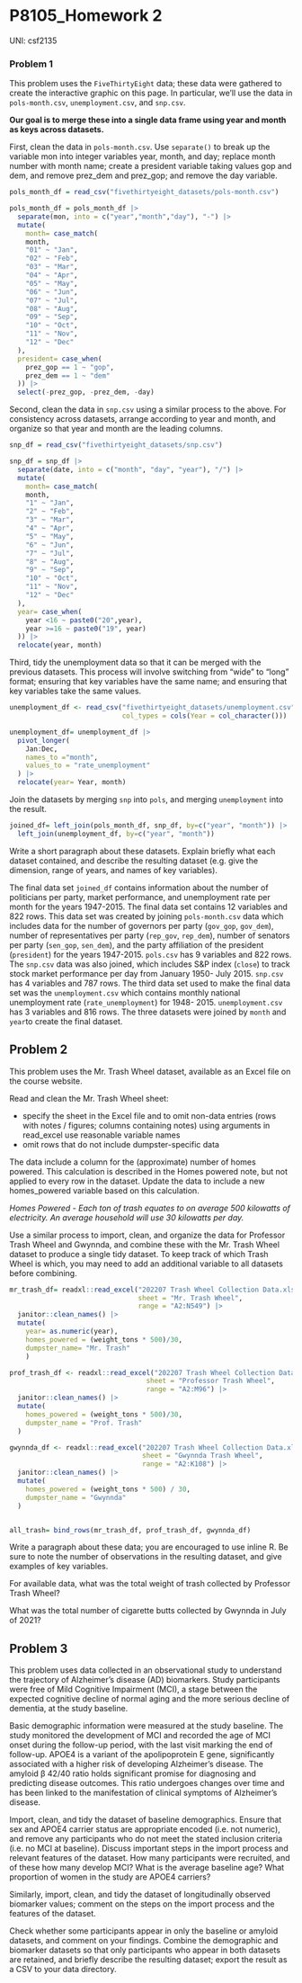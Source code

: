 P8105_Homework 2
================
UNI: csf2135

### Problem 1

This problem uses the `FiveThirtyEight` data; these data were gathered
to create the interactive graphic on this page. In particular, we’ll use
the data in `pols-month.csv`, `unemployment.csv`, and `snp.csv`.

**Our goal is to merge these into a single data frame using year and
month as keys across datasets.**

First, clean the data in `pols-month.csv`. Use `separate()` to break up
the variable mon into integer variables year, month, and day; replace
month number with month name; create a president variable taking values
gop and dem, and remove prez_dem and prez_gop; and remove the day
variable.

``` r
pols_month_df = read_csv("fivethirtyeight_datasets/pols-month.csv")

pols_month_df = pols_month_df |> 
  separate(mon, into = c("year","month","day"), "-") |> 
  mutate(
    month= case_match(
    month, 
    "01" ~ "Jan", 
    "02" ~ "Feb", 
    "03" ~ "Mar", 
    "04" ~ "Apr", 
    "05" ~ "May", 
    "06" ~ "Jun", 
    "07" ~ "Jul", 
    "08" ~ "Aug", 
    "09" ~ "Sep", 
    "10" ~ "Oct", 
    "11" ~ "Nov", 
    "12" ~ "Dec"
  ), 
  president= case_when(
    prez_gop == 1 ~ "gop", 
    prez_dem == 1 ~ "dem"
  )) |> 
  select(-prez_gop, -prez_dem, -day)
```

Second, clean the data in `snp.csv` using a similar process to the
above. For consistency across datasets, arrange according to year and
month, and organize so that year and month are the leading columns.

``` r
snp_df = read_csv("fivethirtyeight_datasets/snp.csv")

snp_df = snp_df |> 
  separate(date, into = c("month", "day", "year"), "/") |> 
  mutate(
    month= case_match(
    month, 
    "1" ~ "Jan", 
    "2" ~ "Feb", 
    "3" ~ "Mar", 
    "4" ~ "Apr", 
    "5" ~ "May", 
    "6" ~ "Jun", 
    "7" ~ "Jul", 
    "8" ~ "Aug", 
    "9" ~ "Sep", 
    "10" ~ "Oct", 
    "11" ~ "Nov", 
    "12" ~ "Dec"
  ),
  year= case_when(
    year <16 ~ paste0("20",year), 
    year >=16 ~ paste0("19", year)
  )) |> 
  relocate(year, month)
```

Third, tidy the unemployment data so that it can be merged with the
previous datasets. This process will involve switching from “wide” to
“long” format; ensuring that key variables have the same name; and
ensuring that key variables take the same values.

``` r
unemployment_df <- read_csv("fivethirtyeight_datasets/unemployment.csv", 
                            col_types = cols(Year = col_character()))

unemployment_df= unemployment_df |> 
  pivot_longer(
    Jan:Dec, 
    names_to ="month", 
    values_to = "rate_unemployment"
  ) |> 
  relocate(year= Year, month)
```

Join the datasets by merging `snp` into `pols`, and merging
`unemployment` into the result.

``` r
joined_df= left_join(pols_month_df, snp_df, by=c("year", "month")) |> 
  left_join(unemployment_df, by=c("year", "month"))
```

Write a short paragraph about these datasets. Explain briefly what each
dataset contained, and describe the resulting dataset (e.g. give the
dimension, range of years, and names of key variables).

The final data set `joined_df` contains information about the number of
politicians per party, market performance, and unemployment rate per
month for the years 1947-2015. The final data set contains 12 variables
and 822 rows. This data set was created by joining `pols-month.csv` data
which includes data for the number of governors per party (`gov_gop`,
`gov_dem`), number of representatives per party (`rep_gov`, `rep_dem`),
number of senators per party (`sen_gop`, `sen_dem`), and the party
affiliation of the president (`president`) for the years 1947-2015.
`pols.csv` has 9 variables and 822 rows. The `snp.csv` data was also
joined, which includes S&P index (`close`) to track stock market
performance per day from January 1950- July 2015. `snp.csv` has 4
variables and 787 rows. The third data set used to make the final data
set was the `unemployment.csv` which contains monthly national
unemployment rate (`rate_unemployment`) for 1948- 2015.
`unemployment.csv` has 3 variables and 816 rows. The three datasets were
joined by `month` and `year`to create the final dataset.

## Problem 2

This problem uses the Mr. Trash Wheel dataset, available as an Excel
file on the course website.

Read and clean the Mr. Trash Wheel sheet:

- specify the sheet in the Excel file and to omit non-data entries (rows
  with notes / figures; columns containing notes) using arguments in
  read_excel use reasonable variable names
- omit rows that do not include dumpster-specific data

The data include a column for the (approximate) number of homes powered.
This calculation is described in the Homes powered note, but not applied
to every row in the dataset. Update the data to include a new
homes_powered variable based on this calculation.

*Homes Powered - Each ton of trash equates to on average 500 kilowatts
of electricity. An average household will use 30 kilowatts per day.*

Use a similar process to import, clean, and organize the data for
Professor Trash Wheel and Gwynnda, and combine these with the Mr. Trash
Wheel dataset to produce a single tidy dataset. To keep track of which
Trash Wheel is which, you may need to add an additional variable to all
datasets before combining.

``` r
mr_trash_df= readxl::read_excel("202207 Trash Wheel Collection Data.xlsx", 
                                sheet = "Mr. Trash Wheel", 
                                range = "A2:N549") |> 
  janitor::clean_names() |> 
  mutate(
    year= as.numeric(year), 
    homes_powered = (weight_tons * 500)/30, 
    dumpster_name= "Mr. Trash"
    )

prof_trash_df <- readxl::read_excel("202207 Trash Wheel Collection Data.xlsx", 
                                  sheet = "Professor Trash Wheel", 
                                  range = "A2:M96") |> 
  janitor::clean_names() |> 
  mutate(
    homes_powered = (weight_tons * 500)/30, 
    dumpster_name = "Prof. Trash"
  )

gwynnda_df <- readxl::read_excel("202207 Trash Wheel Collection Data.xlsx", 
                                 sheet = "Gwynnda Trash Wheel", 
                                 range = "A2:K108") |> 
  janitor::clean_names() |> 
  mutate(
    homes_powered = (weight_tons * 500) / 30, 
    dumpster_name = "Gwynnda"  
  )


all_trash= bind_rows(mr_trash_df, prof_trash_df, gwynnda_df)
```

Write a paragraph about these data; you are encouraged to use inline R.
Be sure to note the number of observations in the resulting dataset, and
give examples of key variables.

For available data, what was the total weight of trash collected by
Professor Trash Wheel?

What was the total number of cigarette butts collected by Gwynnda in
July of 2021?

## Problem 3

This problem uses data collected in an observational study to understand
the trajectory of Alzheimer’s disease (AD) biomarkers. Study
participants were free of Mild Cognitive Impairment (MCI), a stage
between the expected cognitive decline of normal aging and the more
serious decline of dementia, at the study baseline.

Basic demographic information were measured at the study baseline. The
study monitored the development of MCI and recorded the age of MCI onset
during the follow-up period, with the last visit marking the end of
follow-up. APOE4 is a variant of the apolipoprotein E gene,
significantly associated with a higher risk of developing Alzheimer’s
disease. The amyloid β 42/40 ratio holds significant promise for
diagnosing and predicting disease outcomes. This ratio undergoes changes
over time and has been linked to the manifestation of clinical symptoms
of Alzheimer’s disease.

Import, clean, and tidy the dataset of baseline demographics. Ensure
that sex and APOE4 carrier status are appropriate encoded (i.e. not
numeric), and remove any participants who do not meet the stated
inclusion criteria (i.e. no MCI at baseline). Discuss important steps in
the import process and relevant features of the dataset. How many
participants were recruited, and of these how many develop MCI? What is
the average baseline age? What proportion of women in the study are
APOE4 carriers?

Similarly, import, clean, and tidy the dataset of longitudinally
observed biomarker values; comment on the steps on the import process
and the features of the dataset.

Check whether some participants appear in only the baseline or amyloid
datasets, and comment on your findings. Combine the demographic and
biomarker datasets so that only participants who appear in both datasets
are retained, and briefly describe the resulting dataset; export the
result as a CSV to your data directory.

